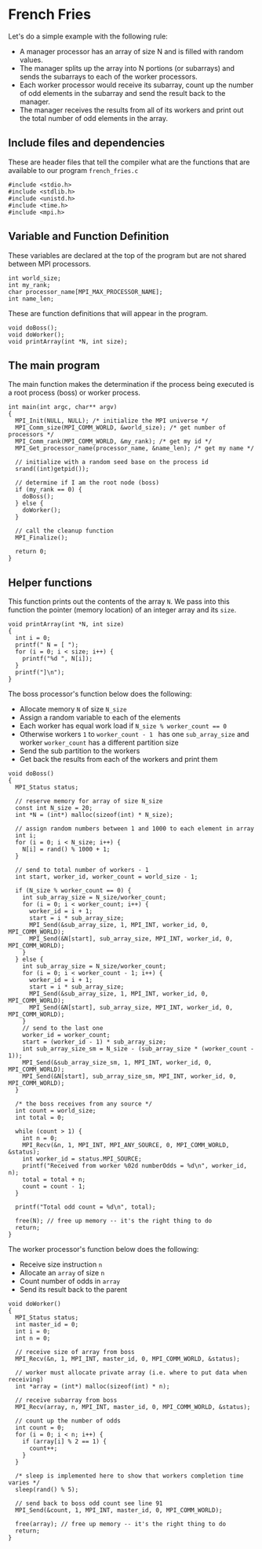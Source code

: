 # French Fries

Let's do a simple example with the following rule:

* A manager processor has an array of size N and is filled with random values.  
* The manager splits up the array into N portions (or subarrays) and sends the subarrays to each of the worker processors.
* Each worker processor would receive its subarray, count up the number of odd elements in the subarray and send the result back to the manager.
* The manager receives the results from all of its workers and print out the total number of odd elements in the array.

## Include files and dependencies

These are header files that tell the compiler what are the functions that are available to our program `french_fries.c`

```
#include <stdio.h>
#include <stdlib.h>
#include <unistd.h>
#include <time.h>
#include <mpi.h>
```

## Variable and Function Definition

These variables are declared at the top of the program but are not shared between MPI processors.

```
int world_size;
int my_rank;
char processor_name[MPI_MAX_PROCESSOR_NAME];
int name_len;
```

These are function definitions that will appear in the program.

```
void doBoss();
void doWorker();
void printArray(int *N, int size);
```

## The main program

The main function makes the determination if the process being executed is a root process (boss) or worker process.

```
int main(int argc, char** argv)
{
  MPI_Init(NULL, NULL); /* initialize the MPI universe */
  MPI_Comm_size(MPI_COMM_WORLD, &world_size); /* get number of processors */
  MPI_Comm_rank(MPI_COMM_WORLD, &my_rank); /* get my id */
  MPI_Get_processor_name(processor_name, &name_len); /* get my name */

  // initialize with a random seed base on the process id
  srand((int)getpid());

  // determine if I am the root node (boss)
  if (my_rank == 0) {
    doBoss();
  } else {
    doWorker();
  }

  // call the cleanup function
  MPI_Finalize();

  return 0;
}
```

## Helper functions

This function prints out the contents of the array `N`.  We pass into this function the pointer (memory location) of an integer array and its `size`.

```
void printArray(int *N, int size)
{
  int i = 0;
  printf(" N = [ ");
  for (i = 0; i < size; i++) {
    printf("%d ", N[i]);
  }
  printf("]\n");
}
```

The boss processor's function below does the following:
* Allocate memory `N` of size `N_size`
* Assign a random variable to each of the elements
* Each worker has equal work load if `N_size % worker_count == 0`
* Otherwise workers `1` to `worker_count - 1 ` has one `sub_array_size` and worker `worker_count` has a different partition size
* Send the sub partition to the workers
* Get back the results from each of the workers and print them

```
void doBoss()
{
  MPI_Status status;

  // reserve memory for array of size N_size
  const int N_size = 20;
  int *N = (int*) malloc(sizeof(int) * N_size);

  // assign random numbers between 1 and 1000 to each element in array
  int i;
  for (i = 0; i < N_size; i++) {
    N[i] = rand() % 1000 + 1;
  }

  // send to total number of workers - 1
  int start, worker_id, worker_count = world_size - 1;

  if (N_size % worker_count == 0) {
    int sub_array_size = N_size/worker_count;
    for (i = 0; i < worker_count; i++) {
      worker_id = i + 1;
      start = i * sub_array_size;
      MPI_Send(&sub_array_size, 1, MPI_INT, worker_id, 0, MPI_COMM_WORLD);
      MPI_Send(&N[start], sub_array_size, MPI_INT, worker_id, 0, MPI_COMM_WORLD);
    }
  } else {
    int sub_array_size = N_size/worker_count;
    for (i = 0; i < worker_count - 1; i++) {
      worker_id = i + 1;
      start = i * sub_array_size;
      MPI_Send(&sub_array_size, 1, MPI_INT, worker_id, 0, MPI_COMM_WORLD);
      MPI_Send(&N[start], sub_array_size, MPI_INT, worker_id, 0, MPI_COMM_WORLD);
    }
    // send to the last one
    worker_id = worker_count;
    start = (worker_id - 1) * sub_array_size;
    int sub_array_size_sm = N_size - (sub_array_size * (worker_count - 1));
    MPI_Send(&sub_array_size_sm, 1, MPI_INT, worker_id, 0, MPI_COMM_WORLD);
    MPI_Send(&N[start], sub_array_size_sm, MPI_INT, worker_id, 0, MPI_COMM_WORLD);
  }

  /* the boss receives from any source */
  int count = world_size;
  int total = 0;

  while (count > 1) {
    int n = 0;
    MPI_Recv(&n, 1, MPI_INT, MPI_ANY_SOURCE, 0, MPI_COMM_WORLD, &status);
    int worker_id = status.MPI_SOURCE;
    printf("Received from worker %02d numberOdds = %d\n", worker_id, n);
    total = total + n;
    count = count - 1;
  }

  printf("Total odd count = %d\n", total);

  free(N); // free up memory -- it's the right thing to do
  return;
}
```

The worker processor's function below does the following:
* Receive size instruction `n`
* Allocate an `array` of size `n`
* Count number of odds in `array`
* Send its result back to the parent

```
void doWorker()
{
  MPI_Status status;
  int master_id = 0;
  int i = 0;
  int n = 0;

  // receive size of array from boss
  MPI_Recv(&n, 1, MPI_INT, master_id, 0, MPI_COMM_WORLD, &status);

  // worker must allocate private array (i.e. where to put data when receiving)
  int *array = (int*) malloc(sizeof(int) * n);

  // receive subarray from boss
  MPI_Recv(array, n, MPI_INT, master_id, 0, MPI_COMM_WORLD, &status);

  // count up the number of odds
  int count = 0;
  for (i = 0; i < n; i++) {
    if (array[i] % 2 == 1) {
      count++;
    }
  }

  /* sleep is implemented here to show that workers completion time varies */
  sleep(rand() % 5);

  // send back to boss odd count see line 91
  MPI_Send(&count, 1, MPI_INT, master_id, 0, MPI_COMM_WORLD);

  free(array); // free up memory -- it's the right thing to do
  return;
}
```
